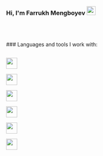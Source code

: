 ### Hi, I'm Farrukh Mengboyev <img src="https://media.giphy.com/media/hvRJCLFzcasrR4ia7z/giphy.gif"  width="24px" >  

<br/>
<br/>
<br/>
### Languages and tools I work with:

<code>  <img  src="https://cdn-icons-png.flaticon.com/512/1216/1216733.png"   width="30px" > </code>
<code>  <img  src="https://www.google.com/url?sa=i&url=https%3A%2F%2Ffreebiesupply.com%2Flogos%2Fcss3-logo%2F&psig=AOvVaw0t71UqXXk6QH0GeFC25oK9&ust=1693075615161000&source=images&cd=vfe&opi=89978449&ved=0CBAQjRxqFwoTCNiXuaW8-IADFQAAAAAdAAAAABAE"   width="30px" > </code>
<code>  <img  src="[https://cdn-icons-png.flaticon.com/512/1216/1216733.png](https://www.google.com/url?sa=i&url=https%3A%2F%2Ficones.pro%2Fpt%2Ficone-do-github-simbolo-do-logotipo-png-roxo%2F&psig=AOvVaw11BPLXeUoUJqQWYD1a9kIX&ust=1693075317237000&source=images&cd=vfe&opi=89978449&ved=0CBAQjRxqFwoTCIjH15e7-IADFQAAAAAdAAAAABAP)"   width="30px" > </code>
<code>  <img  src="https://cdn-icons-png.flaticon.com/512/1216/1216733.png"   width="30px" > </code>
<code>  <img  src="https://cdn-icons-png.flaticon.com/512/1216/1216733.png"   width="30px" > </code>
<code>  <img  src="https://cdn-icons-png.flaticon.com/512/1216/1216733.png"   width="30px" > </code>



